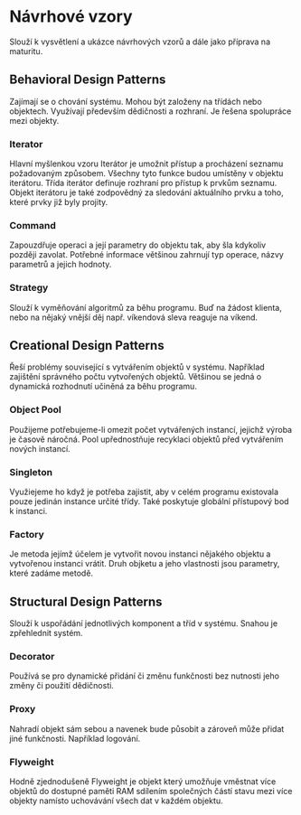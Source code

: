 # Návrhové vzory

Slouží k vysvětlení a ukázce návrhových vzorů a dále jako příprava na maturitu.

## Behavioral Design Patterns
Zajímají se o chování systému. Mohou být založeny na třídách nebo objektech. Využívají především dědičnosti a rozhraní. Je řešena spolupráce mezi objekty.

### Iterator
Hlavní myšlenkou vzoru Iterátor je umožnit přístup a procházení seznamu požadovaným způsobem. Všechny tyto funkce budou umístěny v objektu iterátoru. Třída iterátor definuje rozhraní pro přístup k prvkům seznamu. Objekt iterátoru je také zodpovědný za sledování aktuálního prvku a toho, které prvky již byly projity.

### Command
Zapouzdřuje operaci a její parametry do objektu tak, aby šla kdykoliv později zavolat. Potřebné informace většinou zahrnují typ operace, názvy parametrů a jejich hodnoty.

### Strategy
Slouží k vyměňování algoritmů za běhu programu. Buď na žádost klienta, nebo na nějaký vnější děj např. víkendová sleva reaguje na víkend.

## Creational Design Patterns
Řeší problémy související s vytvářením objektů v systému. Například zajištění správného počtu vytvořených objektů. Většinou se jedná o dynamická rozhodnutí učiněná za běhu programu.

### Object Pool
Použijeme potřebujeme-li omezit počet vytvářených instancí, jejichž výroba je časově náročná. Pool upřednostňuje recyklaci objektů před vytvářením nových instancí.

### Singleton
Využiejeme ho když je potřeba zajistit, aby v celém programu existovala pouze jedinán instance určité třídy. Také poskytuje globální přístupový bod k instanci.

### Factory
Je metoda jejímž účelem je vytvořit novou instanci nějakého objektu a vytvořenou instanci vrátit. Druh objketu a jeho vlastnosti jsou parametry, které zadáme metodě.

## Structural Design Patterns
Slouží k uspořádání jednotlivých komponent a tříd v systému. Snahou je zpřehlednit systém.

### Decorator
Používá se pro dynamické přidání či změnu funkčnosti bez nutnosti jeho změny či použití dědičnosti.

### Proxy
Nahradí objekt sám sebou a navenek bude působit a zároveň může přidat jiné funkčnosti. Například logování.

### Flyweight
Hodně zjednodušeně Flyweight je objekt který umožňuje vměstnat více objektů do dostupné paměti RAM sdílením společných částí stavu mezi více objekty namísto uchovávání všech dat v každém objektu.
